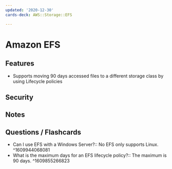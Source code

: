 ```yaml
---
updated: '2020-12-30'
cards-deck: AWS::Storage::EFS

---
```


# Amazon EFS

## Features

- Supports moving 90 days accessed files to a different storage class by using Lifecycle policies

## Security

## Notes

## Questions / Flashcards

- Can I use EFS with a Windows Server?:: No EFS only supports Linux.
^1609944068081
-  What is the maximum days for an EFS lifecycle policy?:: The maximum is 90 days.
^1609855266823
